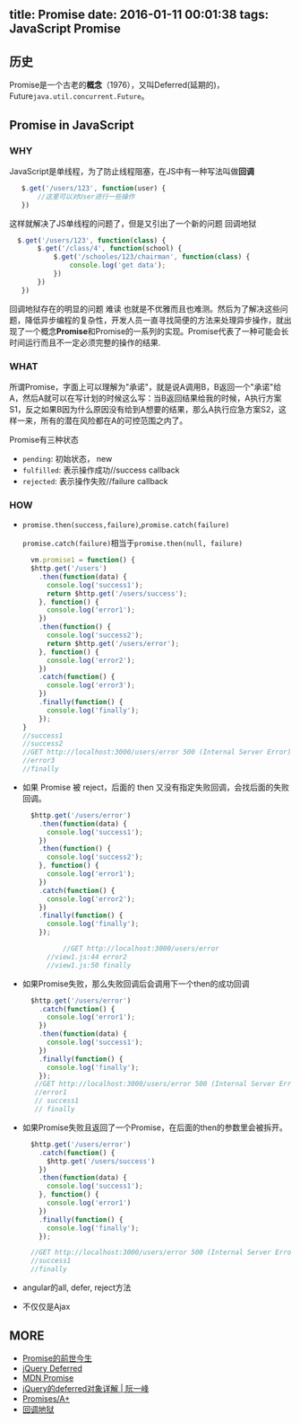 title: Promise
date: 2016-01-11 00:01:38
tags: JavaScript Promise
---

## 历史
Promise是一个古老的**概念**（1976），又叫Deferred(延期的)，Future`java.util.concurrent.Future`。

## Promise in JavaScript
### WHY
 JavaScript是单线程，为了防止线程阻塞，在JS中有一种写法叫做**回调**

```javascript
   $.get('/users/123', function(user) {
       //这里可以对User进行一些操作
   })
```

这样就解决了JS单线程的问题了，但是又引出了一个新的问题 回调地狱

```javascript
  $.get('/users/123', function(class) {
       $.get('/class/4', function(school) {
           $.get('/schooles/123/chairman', function(class) {
               console.log('get data');
           })
       })
   })
```

回调地狱存在的明显的问题 难读 也就是不优雅而且也难测。然后为了解决这些问题，降低异步编程的复杂性，开发人员一直寻找简便的方法来处理异步操作，就出现了一个概念**Promise**和Promise的一系列的实现。Promise代表了一种可能会长时间运行而且不一定必须完整的操作的结果.

### WHAT
所谓Promise，字面上可以理解为"承诺"，就是说A调用B，B返回一个"承诺"给A，然后A就可以在写计划的时候这么写：当B返回结果给我的时候，A执行方案S1，反之如果B因为什么原因没有给到A想要的结果，那么A执行应急方案S2，这样一来，所有的潜在风险都在A的可控范围之内了。

Promise有三种状态
- `pending`: 初始状态， new
- `fulfilled`: 表示操作成功//success callback
- `rejected`: 表示操作失败//failure callback

### HOW
- `promise.then(success,failure)`,`promise.catch(failure)`

    `promise.catch(failure)`相当于`promise.then(null, failure)`

  ```javascript
    vm.promise1 = function() {
    $http.get('/users')
      .then(function(data) {
        console.log('success1');
        return $http.get('/users/success');
      }, function() {
        console.log('error1');
      })
      .then(function() {
        console.log('success2');
        return $http.get('/users/error');
      }, function() {
        console.log('error2');
      })
      .catch(function() {
        console.log('error3');
      })
      .finally(function() {
        console.log('finally');
      });
  }
  //success1
  //success2
  //GET http://localhost:3000/users/error 500 (Internal Server Error)
  //error3
  //finally
  ```

- 如果 Promise 被 reject，后面的 then 又没有指定失败回调，会找后面的失败回调。

  ```javascript
    $http.get('/users/error')
      .then(function(data) {
        console.log('success1');
      })
      .then(function() {
        console.log('success2');
      }, function() {
        console.log('error1');
      })
      .catch(function() {
        console.log('error2');
      })
      .finally(function() {
        console.log('finally');
      });

            //GET http://localhost:3000/users/error
        //view1.js:44 error2
        //view1.js:50 finally
  ```

- 如果Promise失败，那么失败回调后会调用下一个then的成功回调

  ```javascript
    $http.get('/users/error')
      .catch(function() {
        console.log('error1');
      })
      .then(function(data) {
        console.log('success1');
      })
      .finally(function() {
        console.log('finally');
      });
     //GET http://localhost:3000/users/error 500 (Internal Server Error)
     //error1
     // success1
     // finally
  ```

- 如果Promise失败且返回了一个Promise，在后面的then的参数里会被拆开。

  ```javascript
    $http.get('/users/error')
      .catch(function() {
        $http.get('/users/success')
      })
      .then(function(data) {
        console.log('success1');
      }, function() {
        console.log('error1')
      })
      .finally(function() {
        console.log('finally');
      });

    //GET http://localhost:3000/users/error 500 (Internal Server Error)
    //success1
    //finally
  ```

- angular的all, defer, reject方法
- 不仅仅是Ajax

## MORE
- [Promise的前世今生](http://alinode.aliyun.com/blog/5)
- [jQuery Deferred](http://api.jquery.com/category/deferred-object/)
- [MDN Promise](https://developer.mozilla.org/en-US/docs/Web/JavaScript/Reference/Global_Objects/Promise)
- [jQuery的deferred对象详解 | 阮一峰](http://www.ruanyifeng.com/blog/2011/08/a_detailed_explanation_of_jquery_deferred_object.html)
- [Promises/A+](https://promisesaplus.com/#point-11)
- [回调地狱](http://callbackhell.com/)
